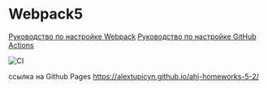 # Webpack5

[Руководство по настройке Webpack](https://webpack.js.org/guides/)
[Руководство по настройке GitHub Actions](https://docs.github.com/en/actions/quickstart)

![CI](https://github.com/AlexTupicyn/ahj-homeworks-5-2/actions/workflows/web.yml/badge.svg)


ссылка на Github Pages https://alextupicyn.github.io/ahj-homeworks-5-2/